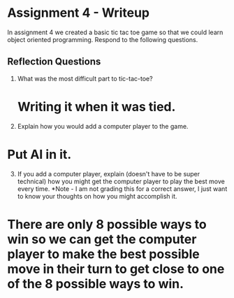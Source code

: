 # Assignment 4 - Writeup

In assignment 4 we created a basic tic tac toe game so that we could learn object oriented programming. Respond to the following questions.

## Reflection Questions

1. What was the most difficult part to tic-tac-toe?
    # Writing it when it was tied.
2. Explain how you would add a computer player to the game.
# Put AI in it.
3. If you add a computer player, explain (doesn't have to be super technical) how you might get the computer player to play the best move every time. *Note - I am not grading this for a correct answer, I just want to know your thoughts on how you might accomplish it. 
# There are only 8 possible ways to win so we can get the computer player to make the best possible move in their turn to get close to one of the 8 possible ways to win.